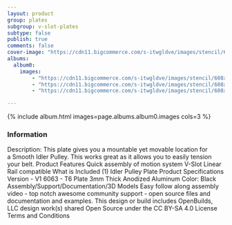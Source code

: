 ```yaml
---
layout: product
group: plates
subgroup: v-slot-plates
subtype: false
publish: true
comments: false
cover-image: "https://cdn11.bigcommerce.com/s-itwgldve/images/stencil/608x608/products/118/5138/idler_pulley_plate_profile__55190.1675310601.png?c=2"
albums:
  album0:
    images:
        - "https://cdn11.bigcommerce.com/s-itwgldve/images/stencil/608x608/products/118/5138/idler_pulley_plate_profile__55190.1675310601.png?c=2"
        - "https://cdn11.bigcommerce.com/s-itwgldve/images/stencil/608x608/products/118/904/untitled.179__02569.1675310601.jpg?c=2"
        - "https://cdn11.bigcommerce.com/s-itwgldve/images/stencil/608x608/products/118/491/VSLOT_Linear_Guides_EXPLODED_VIEW_2__79231.1675310601.jpg?c=2"

---
```


{% include album.html images=page.albums.album0.images cols=3 %}

### Information

Description:
 This plate gives you a mountable yet movable location for a Smooth Idler Pulley. This works great as it allows you to easily tension your belt. Product Features  Quick assembly of motion system V-Slot Linear Rail compatible What is Included  (1) Idler Pulley Plate Product Specifications  Version - V1 6063 - T6 Plate 3mm Thick Anodized Aluminum Color: Black   Assembly/Support/Documentation/3D Models   Easy follow along assembly video - top notch awesome community support - open source files and documentation and examples. This design or build includes  OpenBuilds, LLC design work(s) shared Open Source under the CC BY-SA 4.0 License Terms and Conditions  


